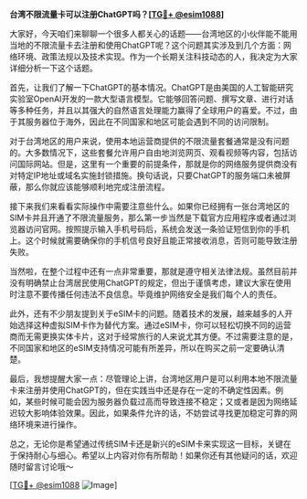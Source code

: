**台湾不限流量卡可以注册ChatGPT吗？[[TG💪+ @esim1088](https://t.me/s/esim1088)]**

大家好，今天咱们来聊聊一个很多人都关心的话题——台湾地区的小伙伴能不能用当地的不限流量卡去注册和使用ChatGPT呢？这个问题其实涉及到几个方面：网络环境、政策法规以及技术实现。作为一个长期关注科技动态的人，我决定为大家详细分析一下这个话题。

首先，让我们了解一下ChatGPT的基本情况。ChatGPT是由美国的人工智能研究实验室OpenAI开发的一款大型语言模型。它能够回答问题、撰写文章、进行对话等多种任务，并且以其强大的自然语言处理能力赢得了全球用户的喜爱。不过，由于其服务器位于海外，因此在不同国家和地区可能会遇到不同的访问限制。

对于台湾地区的用户来说，使用本地运营商提供的不限流量套餐通常是没有问题的。大多数情况下，这些套餐允许用户自由地浏览网页、观看视频等内容，包括访问国际网站。但是，这里有一个重要的前提条件，那就是你的网络服务提供商没有对特定IP地址或域名实施封锁措施。换句话说，只要ChatGPT的服务端口未被屏蔽，那么你就应该能够顺利地完成注册流程。

接下来我们来看看实际操作中需要注意些什么。如果你已经拥有一张台湾地区的SIM卡并且开通了不限流量服务，那么第一步当然是下载官方应用程序或者通过浏览器访问官网。按照提示输入手机号码后，系统会发送一条验证短信到你的手机上。这个时候就需要确保你的手机信号良好且能正常接收消息，否则可能导致注册失败。

当然啦，在整个过程中还有一点非常重要，那就是遵守相关法律法规。虽然目前并没有明确禁止台湾居民使用ChatGPT的规定，但出于谨慎考虑，建议大家在使用时注意不要传播任何违法不良信息。毕竟维护网络安全是我们每个人的责任。

此外，还有不少朋友提到关于eSIM卡的问题。随着技术的发展，越来越多的人开始选择这种虚拟SIM卡作为替代方案。通过eSIM卡，你可以轻松切换不同的运营商而无需更换实体卡片，这对于经常旅行的人来说尤其方便。不过需要注意的是，不同国家和地区的eSIM支持情况可能有所差异，所以在购买之前一定要确认清楚。

最后，我想提醒大家一点：尽管理论上讲，台湾地区用户是可以利用本地不限流量卡来注册并使用ChatGPT的，但在实践当中还是存在一定的不确定性因素。例如，某些时候可能会因为服务器负载过高而导致连接不稳定；又或者是因为网络延迟较大影响体验效果。因此，如果条件允许的话，不妨尝试寻找更加稳定可靠的网络环境来进行操作。

总之，无论你是希望通过传统SIM卡还是新兴的eSIM卡来实现这一目标，关键在于保持耐心与细心。希望以上内容对你有所帮助！如果你还有其他疑问的话，欢迎随时留言讨论哦～

[[TG💪+ @esim1088](https://t.me/s/esim1088) ![Image](https://i.postimg.cc/4NQfJmqS/Snipaste-2025-05-13-00-14-12.png)]